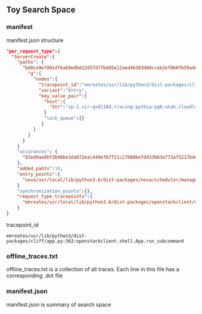 ## Toy Search Space
### manifest
manifest.json structure
```json
"per_request_type":{
  "ServerCreate":{
    "paths": {
      "bd0ce9ef801df6ab9edbd12d57d77bdd5e12aed46383d88cceb2ef0b0fb59a4e": {
        "g":{
          "nodes":{
            "tracepoint_id":"emreates/usr/lib/python3/dist-packages/cliff/app.py:363:openstackclient.shell.App.run_subcommand",
            "variant":"Entry",
            "key_value_pair":{
              "host":{
                "Str":"cp-1.sir-qv81184.tracing-pythia-pg0.utah.cloudlab.us"
              }
              "lock_queue":{}
             }
          }
        }
      }
    }
    "occurances": {
      "83ed0ae8bf2b98be3da672eac449ef67f11c27600befd433063e773af5217b4d":3
    },
    "added_pahts":19,
    "entry_points":{
      "nova/usr/local/lib/python3.6/dist-packages/nova/scheduler/manager.py:205:nova.scheduler.manager.SchedulerManager.delete_instance_info"
    }
    "synchronization_points":{},
    "request_type_tracepoints":{
      "emreates/usr/local/lib/python3.6/dist-packages/openstackclient/compute/v2/server.py:662:openstackclient.compute.v2.server.CreateServer.take_action"
    }
}
```
tracepoint_id
```
emreates/usr/lib/python3/dist-packages/cliff/app.py:363:openstackclient.shell.App.run_subcommand
```
### offline_traces.txt
offline_traces.txt is a collection of all traces. Each line in this file has a corresponding .dot file

### manifest.json
manifest.json is summary of search space

